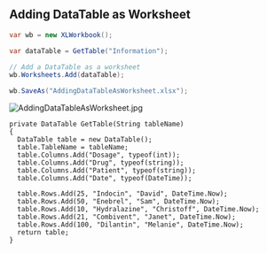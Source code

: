 ## Adding DataTable as Worksheet

```c#
var wb = new XLWorkbook();

var dataTable = GetTable("Information");

// Add a DataTable as a worksheet
wb.Worksheets.Add(dataTable);

wb.SaveAs("AddingDataTableAsWorksheet.xlsx");

```

![AddingDataTableAsWorksheet.jpg](http://download-codeplex.sec.s-msft.com/Download?ProjectName=closedxml&DownloadId=243019 "AddingDataTableAsWorksheet.jpg")  

```
private DataTable GetTable(String tableName)
{
  DataTable table = new DataTable();
  table.TableName = tableName;
  table.Columns.Add("Dosage", typeof(int));
  table.Columns.Add("Drug", typeof(string));
  table.Columns.Add("Patient", typeof(string));
  table.Columns.Add("Date", typeof(DateTime));

  table.Rows.Add(25, "Indocin", "David", DateTime.Now);
  table.Rows.Add(50, "Enebrel", "Sam", DateTime.Now);
  table.Rows.Add(10, "Hydralazine", "Christoff", DateTime.Now);
  table.Rows.Add(21, "Combivent", "Janet", DateTime.Now);
  table.Rows.Add(100, "Dilantin", "Melanie", DateTime.Now);
  return table;
}
```
